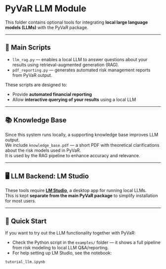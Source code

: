 # PyVaR LLM Module

This folder contains optional tools for integrating **local large language models (LLMs)** with the PyVaR package.

---

## 🔧 Main Scripts

- `llm_rag.py` — enables a local LLM to answer questions about your results using retrieval-augmented generation (RAG).
- `pdf_reporting.py` — generates automated risk management reports from PyVaR output.

These scripts are designed to:
- Provide **automated financial reporting**
- Allow **interactive querying of your results** using a local LLM

---

## 📚 Knowledge Base

Since this system runs locally, a supporting knowledge base improves LLM output.  
We include `knowledge_base.pdf` — a short PDF with theoretical clarifications about the risk models used in PyVaR.  
It is used by the RAG pipeline to enhance accuracy and relevance.

---

## 🖥️ LLM Backend: LM Studio

These tools require **[LM Studio](https://lmstudio.ai/)**, a desktop app for running local LLMs.  
This is kept **separate from the main PyVaR package** to simplify installation for most users.

---

## 🚀 Quick Start

If you want to try out the LLM functionality together with PyVaR:

- Check the Python script in the `examples/` folder — it shows a full pipeline from risk modeling to local LLM Q&A/reporting.
- For help setting up LM Studio, see the notebook:

```text
tutorial_llm.ipynb
